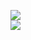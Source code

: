[![](https://img.shields.io/badge/Made%20With-Github%20Spray-lightgrey.svg?style=for-the-badge&logo=github)](https://github.com/Annihil/github-spray#22603)  
[![](https://i.imgur.com/2DrTn0Z.gif)](https://github.com/Annihil/github-spray)